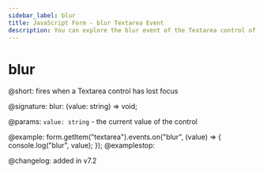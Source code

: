 ```yaml
---
sidebar_label: blur
title: JavaScript Form - blur Textarea Event 
description: You can explore the blur event of the Textarea control of Form in the documentation of the DHTMLX JavaScript UI library. Browse developer guides and API reference, try out code examples and live demos, and download a free 30-day evaluation version of DHTMLX Suite 7.
---
```


# blur

@short: fires when a Textarea control has lost focus

@signature: blur: (value: string) => void;

@params:
`value: string` - the current value of the control

@example:
form.getItem("textarea").events.on("blur", (value) => {
    console.log("blur", value);
});
@examplestop:

@changelog: added in v7.2
